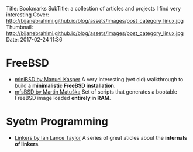 Title: Bookmarks
SubTitle: a collection of articles and projects I find very interesting
Cover: http://bijanebrahimi.github.io/blog/assets/images/post_category_linux.jpg
Thumbnail: http://bijanebrahimi.github.io/blog/assets/images/post_category_linux.jpg
Date: 2017-02-24 11:36


# FreeBSD
* [miniBSD by Manuel Kasper](https://neon1.net/misc/minibsd.html)
    A very interesting (yet old) walkthrough to build a **minimalistic FreeBSD installation**.
* [mfsBSD by Martin Matuška](http://mfsbsd.vx.sk/)
    Set of scripts that generates a bootable FreeBSD image loaded **entirely in RAM**.

# Syetm Programming
* [Linkers by Ian Lance Taylor](http://www.airs.com/blog/archives/38)
    A series of great aticles about the **internals of linkers**.
